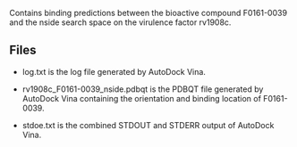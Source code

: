 Contains binding predictions between the bioactive compound F0161-0039 and the nside search space on the virulence factor rv1908c.

## Files

- log.txt is the log file generated by AutoDock Vina.

- rv1908c_F0161-0039_nside.pdbqt is the PDBQT file generated by AutoDock Vina containing the orientation and binding location of F0161-0039.

- stdoe.txt is the combined STDOUT and STDERR output of AutoDock Vina.

